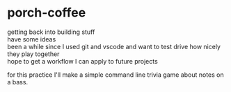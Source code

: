 # porch-coffee

getting back into building stuff  
have some ideas  
been a while since I used git and vscode and want to test drive how nicely they play together  
hope to get a workflow I can apply to future projects

for this practice I'll make a simple command line trivia game about notes on a bass.
